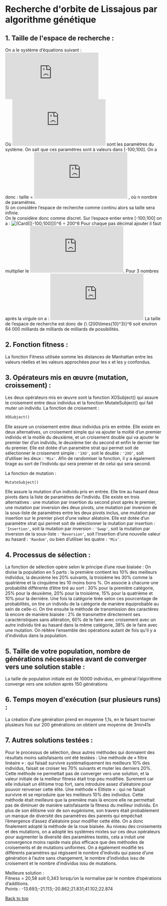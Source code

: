 # Recherche d'orbite de Lissajous par algorithme génétique

## 1. Taille de l'espace de recherche :

On a le système d’équations suivant : <br>
![Formules](http://www.sciweavers.org/tex2img.php?eq=%5Cbegin%7Bcases%7D%20x%28t%29%20%3D%20p_%7B1%7D%20%5Ctimes%20sin%28p_%7B2%7D%5Ctimes%20t%20%2B%20p_%7B3%7D%29%5C%5C%20y%28t%29%20%3D%20p_%7B4%7D%20%5Ctimes%20sin%28p_%7B5%7D%20%5Ctimes%20t%20%2B%20p_%7B6%7D%29%5Cend%7Bcases%7D&bc=Black&fc=White&im=jpg&fs=12&ff=modern&edit=0)<br>
Où ![Pi](http://www.sciweavers.org/tex2img.php?eq=p_%7Bi%7D%5C%20%7C%20%5C%20i%5Cin%5C%20%5B1%3B6%5D&bc=Black&fc=White&im=jpg&fs=12&ff=modern&edit=0) sont les paramètres du système.
On sait que ces paramètres sont à valeurs dans [-100;100].
On a donc : taille = ![](http://www.sciweavers.org/tex2img.php?eq=Card%28%5B-100%3B100%5D%29%5E%7Bn%7D&bc=Black&fc=White&im=jpg&fs=12&ff=modern&edit=0) , où n nombre de paramètres.<br>
Si on considère l’espace de recherche comme continu alors sa taille sera infinie.<br>
On le considère donc comme discret. 
Sur l’espace entier entre [-100;100] on a : ![(Card([[-100;100]]))^6 = 200^6](http://www.sciweavers.org/tex2img.php?eq=Card%28%5B%5B-100%3B100%5D%5D%29%5E%7B6%7D%20%3D%20200%5E%7B6%7D&bc=Black&fc=White&im=jpg&fs=12&ff=modern&edit=0=^)
Pour chaque pas décimal ajouter il faut multiplier le ![Card([-100;100]) par 10](http://www.sciweavers.org/tex2img.php?eq=Card%28%5B%5B-100%3B100%5D%5D%29&bc=Black&fc=White&im=jpg&fs=12&ff=modern&edit=0).
Pour 3 nombres après la virgule on a : ![(Card([-100;100])×10^3)^6 = (200×10^3)^6](http://www.sciweavers.org/tex2img.php?eq=%28Card%28%5B-100%3B100%5D%29%20%5Ctimes%2010%5E%7B3%7D%29%5E%7B6%7D%20%3D%20%28200%20%5Ctimes%2010%5E%7B3%7D%29%5E%7B6%7D&bc=Black&fc=White&im=jpg&fs=12&ff=modern&edit=0)
La taille de l’espace de recherche est donc de {\ (200\times{10}^3)}^6 soit environ 64 000 milliards de milliards de milliards de possibilités.
## 2. Fonction fitness :

La fonction Fitness utilisée somme les distances de Manhattan entre les valeurs réelles et les valeurs approchées pour les x et les y confondus.
 

## 3. Opérateurs mis en œuvre (mutation, croissement) :

Les deux opérateurs mis en œuvre sont la fonction XOSubject() qui assure le croisement entre deux individus et la fonction MutateSubject() qui fait muter un individu.
La fonction de croisement :	
```python 
XOSubject()
```
Elle assure un croisement entre deux individus pris en entrée. Elle existe en deux alternatives, un croisement simple qui va ajouter la moitié d’un premier individu et la moitié du deuxième, et un croisement double qui va ajouter le premier tier d’un individu, le deuxième tier du second et enfin le dernier tier du premier.
Elle est dotée d’un paramètre strat qui permet soit de sélectionner le croisement simple : `'1XO'`, soit le double : `'2XO'`, soit d’utiliser les deux : `'Mix'`.
Afin de randomiser la fonction, il y a également tirage au sort de l’individu qui sera premier et de celui qui sera second.

La fonction de mutation :
```python 
MutateSubject() 
```
Elle assure la mutation d’un individu pris en entrée.
Elle tire au hasard deux pivots dans la liste de paramètres de l’individu.
Elle existe en trois alternatives : une mutation par insertion du second pivot après le premier, une mutation par inversion des deux pivots, une mutation par inversion de la sous-liste de paramètres entre les deux pivots inclus, une mutation par insertion sur le premier pivot d’une valeur aléatoire.
Elle est dotée d’un paramètre strat qui permet soit de sélectionner la mutation par insertion : `'Insertion'`, soit la mutation par inversion : `'Swap'`, soit la mutation par inversion de la sous-liste : `'Reversion'`, soit l’insertion d’une nouvelle valeur au hasard : `'Random'`, ou bien d’utiliser les quatre : `'Mix'`.

## 4. Processus de sélection :

La fonction de sélection opère selon le principe d’une roue biaisée : 
On divise la population en 5 parts : la première contient les 10% des meilleurs individus, la deuxième les 20% suivants, la troisième les 30% comme la quatrième et la cinquième les 10 moins bons %. On associe à chacune une probabilité différente d’être tiré au sort : 30% pour la première catégorie, 25% pour la deuxième, 20% pour la troisième, 15% pour la quatrième et 10% pour la dernière.
Une fois la catégorie tirée selon ces pourcentage de probabilités, on tire un individu de la catégorie de manière équiprobable au sein de celle-ci.
On tire ensuite la méthode de transmission des caractères  là encore de manière biaisée : 2% de transmettre directement ses caractéristiques sans altération, 60% de le faire avec croisement avec un autre individu tiré au hasard dans la même catégorie, 38% de le faire avec une mutation.
On réitère l’ensemble des opérations autant de fois qu’il y a d’individus dans la population.

## 5. Taille de votre population, nombre de générations nécessaires avant de converger vers une solution stable :

La taille de population initiale est de 10000 individus, en général l’algorithme converge vers une solution après 150 générations

## 6. Temps moyen d'exécution (sur plusieurs runs) :

La création d’une génération prend en moyenne 1,1s, en le faisant tourner plusieurs fois sur 200 générations on obtient une moyenne de 3min41s

## 7. Autres solutions testées :

Pour le processus de sélection, deux autres méthodes qui donnaient des résultats moins satisfaisants ont été testées : 
	Une méthode de « filtre linéaire » : qui faisait survivre systématiquement les meilleurs 10% des individus, faisait se croiser les 70% suivants et muter les derniers 20%. Cette méthode ne permettait pas de converger vers une solution, et la valeur initiale de la meilleur fitness était trop peu modifiée. Surement car elle induisait un élitisme trop fort, sans introduire assez d’aléatoire pour pouvoir renverser cette élite.
	Une méthode « Elitiste » : qui ne faisait survivre et se reproduire que les meilleurs 10% des individus. Cette méthode était meilleure que la première mais là encore elle ne permettait pas de diminuer de manière satisfaisante la fitness du meilleur individu. En plus de son élitisme voir de son eugénisme, son travers était probablement un manque de diversité des paramètres des parents qui empêchait l’émergence d’assez d’aléatoire pour modifier cette élite.
On a donc finalement adopté la méthode de la roue biaisée.
Au niveau des croisements et des mutations, on a adopté les systèmes mixtes sur ces deux opérateurs pour augmenter la diversité des paramètres testés, cela a induit une convergence moins rapide mais plus efficace que des méthodes de croisements et de mutations uniformes.
On a également modifié les différents paramètres qui régissent le nombre d’individu qui passe d’une génération à l’autre sans changement, le nombre d’individus issu de croisement et le nombre d’individus issu de mutations.


Meilleure solution : <br>
Fitness = 20,58 soit 0,343 lorsqu’on la normalise par le nombre d’opérations d’additions. <br>
Points : -13.693;-21.113;-20.862;21.831;41.102;22.874 <br>

[Back to top](#readme)
